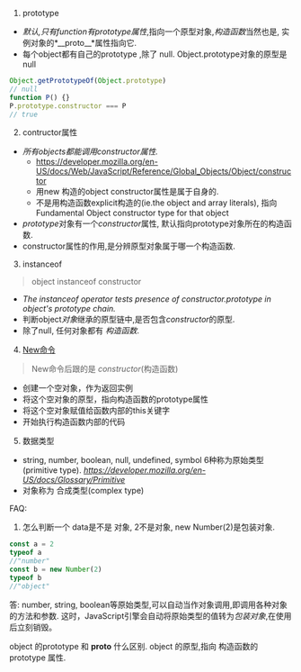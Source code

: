 1. prototype
  - *默认,只有function有prototype属性*,指向一个原型对象,*构造函数*当然也是, 实例对象的*\_\_proto\_\_*属性指向它.
  - 每个object都有自己的prototype ,除了 null. Object.prototype对象的原型是null
  ```js
  Object.getPrototypeOf(Object.prototype)
  // null
  function P() {}
  P.prototype.constructor === P
  // true
  ```

2. contructor属性
  - *所有objects都能调用constructor属性.*
    - https://developer.mozilla.org/en-US/docs/Web/JavaScript/Reference/Global_Objects/Object/constructor
    - 用new 构造的object constructor属性是属于自身的.
    - 不是用构造函数explicit构造的(ie.the object and array literals), 指向 Fundamental Object constructor type for that object
  - *prototype*对象有一个*constructor*属性, 默认指向prototype对象所在的构造函数.
  - constructor属性的作用,是分辨原型对象属于哪一个构造函数.

3. instanceof
> object instanceof constructor

  - *The instanceof operator tests presence of constructor.prototype in object's prototype chain.*
  - 判断object*对象*继承的原型链中,是否包含*constructor*的原型.
  - 除了null, 任何对象都有 *构造函数*.

4. [New命令](http://javascript.ruanyifeng.com/oop/basic.html#toc4)
> New命令后跟的是 *constructor*(构造函数)

  - 创建一个空对象，作为返回实例
  - 将这个空对象的原型，指向构造函数的prototype属性
  - 将这个空对象赋值给函数内部的this关键字
  - 开始执行构造函数内部的代码

5. 数据类型
  - string, number, boolean, null, undefined, symbol 6种称为原始类型(primitive type). *https://developer.mozilla.org/en-US/docs/Glossary/Primitive*
  - 对象称为 合成类型(complex type)


FAQ:
1. 怎么判断一个 data是不是 对象, 2不是对象, new Number(2)是包装对象.

```js
const a = 2
typeof a
//"number"
const b = new Number(2)
typeof b
//"object"
```
答: number, string, boolean等原始类型,可以自动当作对象调用,即调用各种对象的方法和参数.
这时，JavaScript引擎会自动将原始类型的值转为*包装对象*,在使用后立刻销毁。

object 的prototype 和 __proto__ 什么区别.
object 的原型,指向 构造函数的prototype 属性.
